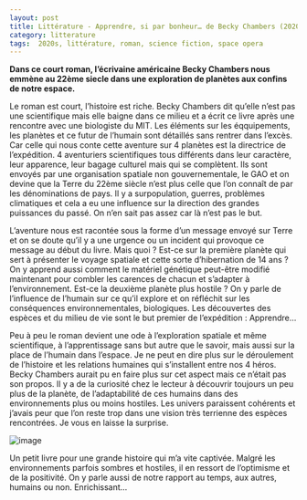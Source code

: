 ```yaml
---
layout: post
title: Littérature - Apprendre, si par bonheur… de Becky Chambers (2020)
category: litterature
tags:  2020s, littérature, roman, science fiction, space opera
---
```



**Dans ce court roman, l’écrivaine américaine Becky Chambers nous emmène au 22ème siecle dans une exploration de planètes aux confins de notre espace.**


Le roman est court, l’histoire est riche. Becky Chambers dit qu’elle n’est pas une scientifique mais elle baigne dans ce milieu et a écrit ce livre après une rencontre avec une biologiste du MIT. Les éléments sur les éqquipements, les planètes et ce futur de l’humain sont détaillés sans rentrer dans l’excès. Car celle qui nous conte cette aventure sur 4 planètes est la directrice de l’expédition. 4 aventuriers scientifiques tous différents dans leur caractère, leur apparence, leur bagage culturel mais qui se complètent. Ils sont envoyés par une organisation spatiale non gouvernementale, le GAO et on devine que la Terre du 22ème siècle n’est plus celle que l’on connaît de par les dénominations de pays. Il y a surpopulation, guerres, problèmes climatiques et cela a eu une influence sur la direction des grandes puissances du passé. On n’en sait pas assez car là n’est pas le but.

L’aventure nous est racontée sous la forme d’un message envoyé sur Terre et on se doute qu’il y a une urgence ou un incident qui provoque ce message au début du livre. Mais quoi ? Est-ce sur la première planète qui sert à présenter le voyage spatiale et cette sorte d’hibernation de 14 ans ? On y apprend aussi comment le matériel génétique peut-être modifié maintenant pour combler les carences de chacun et s’adapter à l’environnement. Est-ce la deuxième planète plus hostile ? On y parle de l’influence de l’humain sur ce qu’il explore et on réfléchit sur les conséquences environnementales, biologiques. Les découvertes des espèces et du milieu de vie sont le but premier de l’expédition : Apprendre…

Peu à peu le roman devient une ode à l’exploration spatiale et même scientifique, à l’apprentissage sans but autre que le savoir, mais aussi sur la place de l’humain dans l’espace. Je ne peut en dire plus sur le déroulement de l’histoire et les relations humaines qui s’installent entre nos 4 héros. Becky Chambers aurait pu en faire plus sur cet aspect mais ce n’était pas son propos. Il y a de la curiosité chez le lecteur à découvrir toujours un peu plus de la planète, de l’adaptabilité de ces humains dans des environnements plus ou moins hostiles. Les univers paraissent cohérents et j’avais peur que l’on reste trop dans une vision très terrienne des espèces rencontrées. Je vous en laisse la surprise.

![image](https://filedn.eu/llqi9IBxlYouGRXYG2xlROb/img/2021/apprendrechambers.jpg)

Un petit livre pour une grande histoire qui m’a vite captivée. Malgré les environnements parfois sombres et hostiles, il en ressort de l’optimisme et de la positivité. On y parle aussi de notre rapport au temps, aux autres, humains ou non. Enrichissant…


